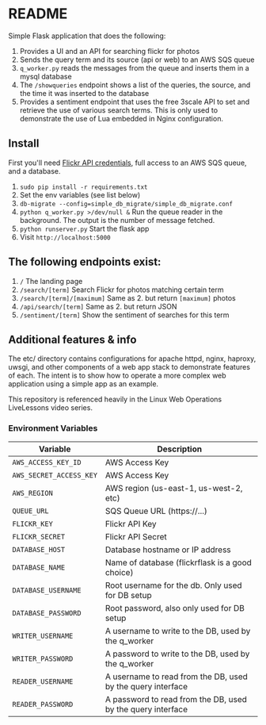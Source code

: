 README
======
Simple Flask application that does the following:

1. Provides a UI and an API for searching flickr for photos
2. Sends the query term and its source (api or web) to an AWS SQS queue 
3. `q_worker.py` reads the messages from the queue and inserts them in a mysql database
4. The `/showqueries` endpoint shows a list of the queries, the source, and the time it was inserted to the database
5. Provides a sentiment endpoint that uses the free 3scale API to set and retrieve the use of various search terms. This is only used to demonstrate the use of Lua embedded in Nginx configuration.

## Install 

First you'll need [Flickr API credentials](https://www.flickr.com/services/api/misc.api_keys.html), full access to an AWS SQS queue, and a database. 

1. `sudo pip install -r requirements.txt`
2. Set the env variables (see list below)
3. `db-migrate --config=simple_db_migrate/simple_db_migrate.conf`
4. `python q_worker.py >/dev/null &` Run the queue reader in the background. The output is the number of message fetched.
5. `python runserver.py` Start the flask app
6. Visit `http://localhost:5000`

## The following endpoints exist:
1. `/` The landing page
2. `/search/[term]` Search Flickr for photos matching  certain term
3. `/search/[term]/[maximum]` Same as 2. but return `[maximum]` photos
4. `/api/search/[term]` Same as 2. but return JSON
5. `/sentiment/[term]` Show the sentiment of searches for this term

## Additional features & info
The etc/ directory contains configurations for apache httpd, nginx, haproxy, uwsgi, and other components of a web app stack to demonstrate features of each. The intent is to show how to operate a more complex web application using a simple app as an example.


This repository is referenced heavily in the Linux Web Operations LiveLessons video series.

### Environment Variables

|Variable                        | Description
--------------------------------|-----------------
|`AWS_ACCESS_KEY_ID`             | AWS Access Key
|`AWS_SECRET_ACCESS_KEY`         | AWS Access Key
|`AWS_REGION`                    | AWS region (us-east-1, us-west-2, etc)
|`QUEUE_URL`                     | SQS Queue URL (https://...)
|`FLICKR_KEY`                    | Flickr API Key
|`FLICKR_SECRET`                 | Flickr API Secret
|`DATABASE_HOST`                 | Database hostname or IP address
|`DATABASE_NAME`                 | Name of database (flickrflask is a good choice)
|`DATABASE_USERNAME`             | Root username for the db. Only used for DB setup
|`DATABASE_PASSWORD`             | Root password, also only used for DB setup
|`WRITER_USERNAME`               | A username to write to the DB, used by the q_worker
|`WRITER_PASSWORD`               | A password to write to the DB, used by the q_worker
|`READER_USERNAME`               | A username to read from the DB, used by the query interface
|`READER_PASSWORD`               | A password to read from the DB, used by the query interface



